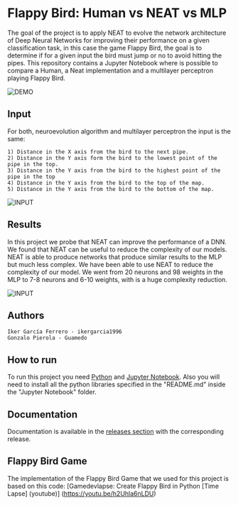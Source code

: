 # Flappy Bird: Human vs NEAT vs MLP
The goal of the project is to apply NEAT to evolve the network architecture of Deep Neural Networks for improving their performance on a given classification task, in this case the game Flappy Bird, the goal is to determine if for a given input the bird must jump or no to avoid hitting the pipes.
This repository contains a Jupyter Notebook where is possible to compare a Human, a Neat implementation and a multilayer perceptron playing Flappy Bird. 

![DEMO](https://github.com/ikergarcia1996/Flappy-Bird-NEAT-vs-DEEP/blob/master/DemoImages/ComparisonPlaying.gif?raw=true)

## Input

For both, neuroevolution algorithm and multilayer perceptron the input is the same:
 
    1) Distance in the X axis from the bird to the next pipe.
    2) Distance in the Y axis form the bird to the lowest point of the pipe in the top.
    3) Distance in the Y axis from the bird to the highest point of the pipe in the top
    4) Distance in the Y axis from the bird to the top of the map.
    5) Distance in the Y axis from the bird to the bottom of the map.

![INPUT](https://github.com/ikergarcia1996/Flappy-Bird-NEAT-vs-DEEP/blob/master/DemoImages/Input.png?raw=true)


## Results

In this project we probe that NEAT can improve the performance of a DNN. We found that NEAT can be useful to reduce the complexity of our models. NEAT is able to produce networks that produce similar results to the MLP but much less complex. We have been able to use NEAT to reduce the complexity of our model. We went from 20 neurons and 98 weights in the MLP to 7-8 neurons and 6-10 weights, with is a huge complexity reduction.


![INPUT](https://github.com/ikergarcia1996/Flappy-Bird-NEAT-vs-DEEP/blob/master/DemoImages/comp.png?raw=true)

## Authors
```
Iker García Ferrero - ikergarcia1996
Gonzalo Pierola - Guamedo
```
## How to run
To run this project you need [Python](https://www.python.org/) and [Jupyter Notebook](http://jupyter.org/).
Also you will need to install all the python libraries specified in the "README.md" inside the "Jupyter Notebook" folder.

## Documentation
Documentation is available in the [releases section](https://github.com/ikergarcia1996/Flappy-Bird-NEAT-vs-DEEP/releases/) with the corresponding release.

## Flappy Bird Game
The implementation of the Flappy Bird Game that we used for this project is based on this code:
[Gamedevlapse: Create Flappy Bird in Python \[Time Lapse\] (youtube)] (https://youtu.be/h2Uhla6nLDU)
